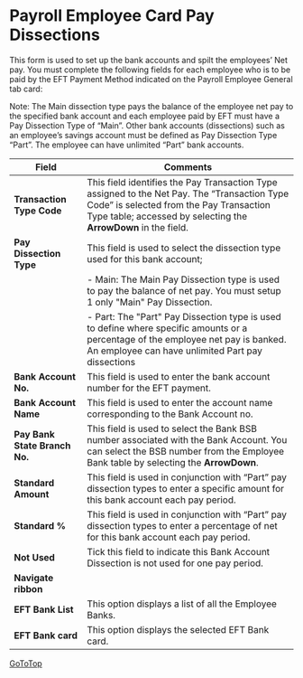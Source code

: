 # Payroll Employee Card Pay Dissections

This form is used to set up the bank accounts and spilt the employees’ Net pay.  You must complete the following fields for each employee who is to be paid by the EFT Payment Method indicated on the Payroll Employee General tab card:

Note: The Main dissection type pays the balance of the employee net pay to the specified bank account and each employee paid by EFT must have a Pay Dissection Type of “Main”.  Other bank accounts (dissections) such as an employee’s savings account must be defined as Pay Dissection Type “Part”.  The employee can have unlimited “Part” bank accounts.

 

|Field|	Comments|
|---|---|
|**Transaction Type Code**|	This field identifies the Pay Transaction Type assigned to the Net Pay.  The “Transaction Type Code” is selected from the Pay Transaction Type table; accessed by selecting the **ArrowDown** in the field.
|**Pay Dissection Type**|	This field is used to select the dissection type used for this bank account;
||- Main: The Main Pay Dissection type is used to pay the balance of net pay.  You must setup 1 only "Main" Pay Dissection.
||- Part: The "Part" Pay Dissection type is used to define where specific amounts or a percentage of the employee net pay is banked.  An employee can have unlimited Part pay dissections
|**Bank Account No.**|	This field is used to enter the bank account number for the EFT payment.
|**Bank Account Name**|	This field is used to enter the account name corresponding to the Bank Account no.
|**Pay Bank State Branch No.**|	This field is used to select the Bank BSB number associated with the Bank Account.  You can select the BSB number from the Employee Bank table by selecting the **ArrowDown**.
|**Standard Amount**|	This field is used in conjunction with “Part” pay dissection types to enter a specific amount for this bank account each pay period.  
|**Standard %**|	This field is used in conjunction with “Part” pay dissection types to enter a percentage of net for this bank account each pay period.  
|**Not Used**|	Tick this field to indicate this Bank Account Dissection is not used for one pay period.
|**Navigate ribbon**
|**EFT Bank List**|	This option displays a list of all the Employee Banks.
|**EFT Bank card**|	This option displays the selected EFT Bank card.
 
 
 
[GoToTop](#payroll-employee-card-pay-dissections)
